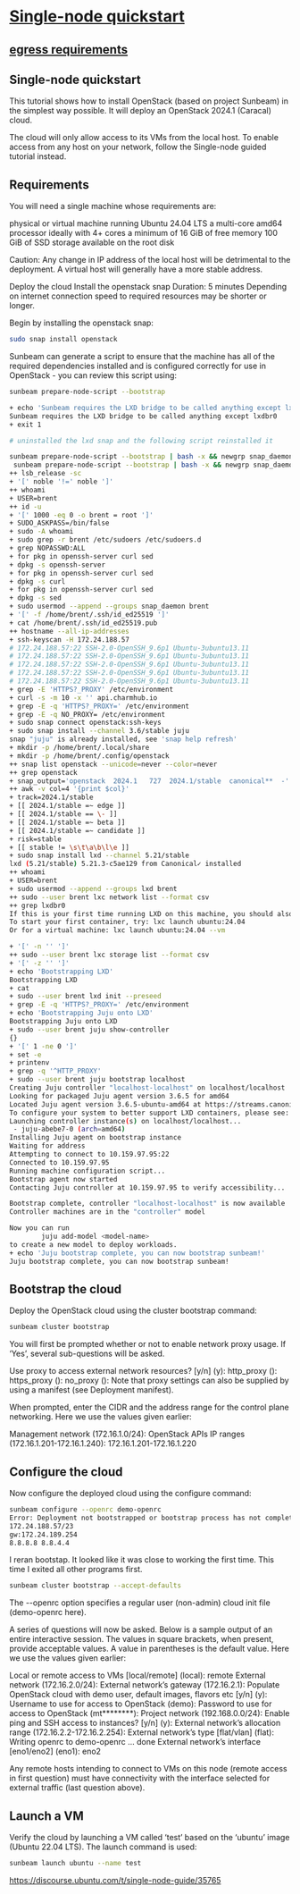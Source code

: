 # **[Single-node quickstart](https://canonical.com/microstack/docs/single-node)**

## **[egress requirements](https://discourse.ubuntu.com/t/manage-a-proxied-environment/43946)**

## Single-node quickstart

This tutorial shows how to install OpenStack (based on project Sunbeam) in the simplest way possible. It will deploy an OpenStack 2024.1 (Caracal) cloud.

The cloud will only allow access to its VMs from the local host. To enable access from any host on your network, follow the Single-node guided tutorial instead.

## Requirements

You will need a single machine whose requirements are:

physical or virtual machine running Ubuntu 24.04 LTS
a multi-core amd64 processor ideally with 4+ cores
a minimum of 16 GiB of free memory
100 GiB of SSD storage available on the root disk

Caution: Any change in IP address of the local host will be detrimental to the deployment. A virtual host will generally have a more stable address.

Deploy the cloud
Install the openstack snap
Duration: 5 minutes
Depending on internet connection speed to required resources may be shorter or longer.

Begin by installing the openstack snap:

```bash
sudo snap install openstack
```

Sunbeam can generate a script to ensure that the machine has all of the required dependencies installed and is configured correctly for use in OpenStack - you can review this script using:

```bash
sunbeam prepare-node-script --bootstrap

+ echo 'Sunbeam requires the LXD bridge to be called anything except lxdbr0'
Sunbeam requires the LXD bridge to be called anything except lxdbr0
+ exit 1

# uninstalled the lxd snap and the following script reinstalled it

sunbeam prepare-node-script --bootstrap | bash -x && newgrp snap_daemon
 sunbeam prepare-node-script --bootstrap | bash -x && newgrp snap_daemon
++ lsb_release -sc
+ '[' noble '!=' noble ']'
++ whoami
+ USER=brent
++ id -u
+ '[' 1000 -eq 0 -o brent = root ']'
+ SUDO_ASKPASS=/bin/false
+ sudo -A whoami
+ sudo grep -r brent /etc/sudoers /etc/sudoers.d
+ grep NOPASSWD:ALL
+ for pkg in openssh-server curl sed
+ dpkg -s openssh-server
+ for pkg in openssh-server curl sed
+ dpkg -s curl
+ for pkg in openssh-server curl sed
+ dpkg -s sed
+ sudo usermod --append --groups snap_daemon brent
+ '[' -f /home/brent/.ssh/id_ed25519 ']'
+ cat /home/brent/.ssh/id_ed25519.pub
++ hostname --all-ip-addresses
+ ssh-keyscan -H 172.24.188.57
# 172.24.188.57:22 SSH-2.0-OpenSSH_9.6p1 Ubuntu-3ubuntu13.11
# 172.24.188.57:22 SSH-2.0-OpenSSH_9.6p1 Ubuntu-3ubuntu13.11
# 172.24.188.57:22 SSH-2.0-OpenSSH_9.6p1 Ubuntu-3ubuntu13.11
# 172.24.188.57:22 SSH-2.0-OpenSSH_9.6p1 Ubuntu-3ubuntu13.11
# 172.24.188.57:22 SSH-2.0-OpenSSH_9.6p1 Ubuntu-3ubuntu13.11
+ grep -E 'HTTPS?_PROXY' /etc/environment
+ curl -s -m 10 -x '' api.charmhub.io
+ grep -E -q 'HTTPS?_PROXY=' /etc/environment
+ grep -E -q NO_PROXY= /etc/environment
+ sudo snap connect openstack:ssh-keys
+ sudo snap install --channel 3.6/stable juju
snap "juju" is already installed, see 'snap help refresh'
+ mkdir -p /home/brent/.local/share
+ mkdir -p /home/brent/.config/openstack
++ snap list openstack --unicode=never --color=never
++ grep openstack
+ snap_output='openstack  2024.1   727  2024.1/stable  canonical**  -'
++ awk -v col=4 '{print $col}'
+ track=2024.1/stable
+ [[ 2024.1/stable =~ edge ]]
+ [[ 2024.1/stable == \- ]]
+ [[ 2024.1/stable =~ beta ]]
+ [[ 2024.1/stable =~ candidate ]]
+ risk=stable
+ [[ stable != \s\t\a\b\l\e ]]
+ sudo snap install lxd --channel 5.21/stable
lxd (5.21/stable) 5.21.3-c5ae129 from Canonical✓ installed
++ whoami
+ USER=brent
+ sudo usermod --append --groups lxd brent
++ sudo --user brent lxc network list --format csv
++ grep lxdbr0
If this is your first time running LXD on this machine, you should also run: lxd init
To start your first container, try: lxc launch ubuntu:24.04
Or for a virtual machine: lxc launch ubuntu:24.04 --vm

+ '[' -n '' ']'
++ sudo --user brent lxc storage list --format csv
+ '[' -z '' ']'
+ echo 'Bootstrapping LXD'
Bootstrapping LXD
+ cat
+ sudo --user brent lxd init --preseed
+ grep -E -q 'HTTPS?_PROXY=' /etc/environment
+ echo 'Bootstrapping Juju onto LXD'
Bootstrapping Juju onto LXD
+ sudo --user brent juju show-controller
{}
+ '[' 1 -ne 0 ']'
+ set -e
+ printenv
+ grep -q '^HTTP_PROXY'
+ sudo --user brent juju bootstrap localhost
Creating Juju controller "localhost-localhost" on localhost/localhost
Looking for packaged Juju agent version 3.6.5 for amd64
Located Juju agent version 3.6.5-ubuntu-amd64 at https://streams.canonical.com/juju/tools/agent/3.6.5/juju-3.6.5-linux-amd64.tgz
To configure your system to better support LXD containers, please see: https://documentation.ubuntu.com/lxd/en/latest/explanation/performance_tuning/
Launching controller instance(s) on localhost/localhost...
 - juju-abebe7-0 (arch=amd64)                   
Installing Juju agent on bootstrap instance
Waiting for address
Attempting to connect to 10.159.97.95:22
Connected to 10.159.97.95
Running machine configuration script...
Bootstrap agent now started
Contacting Juju controller at 10.159.97.95 to verify accessibility...

Bootstrap complete, controller "localhost-localhost" is now available
Controller machines are in the "controller" model

Now you can run
        juju add-model <model-name>
to create a new model to deploy workloads.
+ echo 'Juju bootstrap complete, you can now bootstrap sunbeam!'
Juju bootstrap complete, you can now bootstrap sunbeam!
```

## Bootstrap the cloud

Deploy the OpenStack cloud using the cluster bootstrap command:

```bash
sunbeam cluster bootstrap
```

You will first be prompted whether or not to enable network proxy usage. If ‘Yes’, several sub-questions will be asked.

Use proxy to access external network resources? [y/n] (y):
http_proxy ():
https_proxy ():
no_proxy ():
Note that proxy settings can also be supplied by using a manifest (see Deployment manifest).

When prompted, enter the CIDR and the address range for the control plane networking. Here we use the values given earlier:

Management network (172.16.1.0/24):
OpenStack APIs IP ranges (172.16.1.201-172.16.1.240): 172.16.1.201-172.16.1.220

## Configure the cloud

Now configure the deployed cloud using the configure command:

```bash
sunbeam configure --openrc demo-openrc
Error: Deployment not bootstrapped or bootstrap process has not completed succesfully. Please run `sunbeam cluster bootstrap`
172.24.188.57/23
gw:172.24.189.254
8.8.8.8 8.8.4.4
```

I reran bootstap. It looked like it was close to working the first time. This time I exited all other programs first.

```bash
sunbeam cluster bootstrap --accept-defaults
```

The --openrc option specifies a regular user (non-admin) cloud init file (demo-openrc here).

A series of questions will now be asked. Below is a sample output of an entire interactive session. The values in square brackets, when present, provide acceptable values. A value in parentheses is the default value. Here we use the values given earlier:

Local or remote access to VMs [local/remote] (local): remote
External network (172.16.2.0/24):
External network’s gateway (172.16.2.1):
Populate OpenStack cloud with demo user, default images, flavors etc [y/n] (y):
Username to use for access to OpenStack (demo):
Password to use for access to OpenStack (mt********):
Project network (192.168.0.0/24):
Enable ping and SSH access to instances? [y/n] (y):
External network’s allocation range (172.16.2.2-172.16.2.254):
External network’s type [flat/vlan] (flat):
Writing openrc to demo-openrc ... done
External network’s interface [eno1/eno2] (eno1): eno2

Any remote hosts intending to connect to VMs on this node (remote access in first question) must have connectivity with the interface selected for external traffic (last question above).

## Launch a VM

Verify the cloud by launching a VM called ‘test’ based on the ‘ubuntu’ image (Ubuntu 22.04 LTS). The launch command is used:

```bash
sunbeam launch ubuntu --name test
```

<https://discourse.ubuntu.com/t/single-node-guide/35765>
